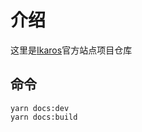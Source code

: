 # 介绍

这里是[Ikaros](https://github.com/ikaros-dev/ikaros)官方站点项目仓库

## 命令

``` yarn
yarn docs:dev
yarn docs:build
```
